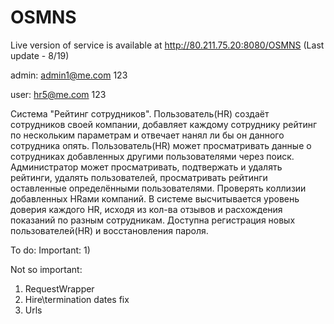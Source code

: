 # OSMNS
Live version of service is available at http://80.211.75.20:8080/OSMNS (Last update - 8/19)

admin:
admin1@me.com
123 

user:
hr5@me.com
123

 Система "Рейтинг сотрудников". Пользователь(HR) создаёт сотрудников своей компании, добавляет каждому сотруднику рейтинг по нескольким параметрам и отвечает нанял ли бы он данного сотрудника опять. Пользователь(HR) может просматривать данные о сотрудниках добавленных другими пользователями через поиск. Администратор может просматривать, подтвержать и удалять рейтинги, удалять пользователей, просматривать рейтинги оставленные определёнными пользователями. Проверять коллизии добавленных HRами компаний. В системе высчитывается уровень доверия каждого HR, исходя из кол-ва отзывов и расхождения показаний по разным сотрудникам. Доступна регистрация новых пользователей(HR) и восстановления пароля.

To do:
Important:
1) 

Not so important:
1) RequestWrapper
2) Hire\termination dates fix
3) Urls 
